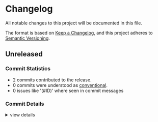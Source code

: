 # Changelog

All notable changes to this project will be documented in this file.

The format is based on [Keep a Changelog](https://keepachangelog.com/en/1.0.0/),
and this project adheres to [Semantic Versioning](https://semver.org/spec/v2.0.0.html).

## Unreleased

### Commit Statistics

<csr-read-only-do-not-edit/>

 - 2 commits contributed to the release.
 - 0 commits were understood as [conventional](https://www.conventionalcommits.org).
 - 0 issues like '(#ID)' where seen in commit messages

### Commit Details

<csr-read-only-do-not-edit/>

<details><summary>view details</summary>

 * **Uncategorized**
    - Fix publish false ([`938fafb`](https://github.com/tlepoint/fhe.rs/commit/938fafb176cc1dc2dd624d3dfa808607c4cd8323))
    - Move internal to crates ([`4c803e8`](https://github.com/tlepoint/fhe.rs/commit/4c803e81da1a6b713881d86f6bb54b3edd00db6c))
</details>
